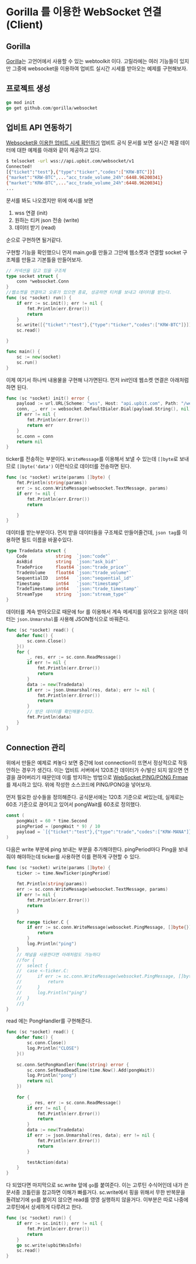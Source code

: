 # Gorilla 를 이용한 WebSocket 연결(Client)

## Gorilla
[Gorilla](https://www.gorillatoolkit.org/)는 고언어에서 사용할 수 있는 webtoolkit 이다. 고릴라에는 여러 기능들이 있지만 그중에 websocket을 이용하여 업비트 실시간 시세를 받아오는 예제를 구현해보자.

## 프로젝트 생성
```go
go mod init
go get github.com/gorilla/websocket
```

## 업비트 API 연동하기
[Websocket을 이용한 업비트 시세 확인하기](https://docs.upbit.com/docs/upbit-quotation-websocket) 업비트 공식 문서를 보면 실시간 체결 데이터에 대한 예제를 아래와 같이 제공하고 있다.
```bash
$ telsocket -url wss://api.upbit.com/websocket/v1
Connected!
[{"ticket":"test"},{"type":"ticker","codes":["KRW-BTC"]}]
{"market":"KRW-BTC",..."acc_trade_volume_24h":6448.96200341}
{"market":"KRW-BTC",..."acc_trade_volume_24h":6448.96200341}
...
```
문서를 봐도 나오겠지만 위에 예시를 보면
1. wss 연결 (init)
2. 원하는 티커 json 전송 (write)
3. 데이터 받기 (read)  

순으로 구현하면 될거같다.

구현할 기능을 확인했으니 먼저 main.go를 만들고 그안에 웹소켓과 연결할 socket 구조체를 만들고 기본틀을 만들어보자.
```go
// 커넥션을 담고 있을 구조체
type socket struct {
	conn *websocket.Conn
}
//웹소켓을 연결하고 오류가 있으면 종료, 성공하면 티커를 보내고 데이터를 받는다.
func (sc *socket) run() {
	if err := sc.init(); err != nil {
		fmt.Println(err.Error())
		return
	}
	sc.write([{"ticket":"test"},{"type":"ticker","codes":["KRW-BTC"]}])
	sc.read()

}

func main() {
	sc := new(socket)
	sc.run()
}
```

이제 여기서 하나씩 내용물을 구현해 나가면된다. 먼저 init인데 웹소켓 연결은 아래처럼 하면 된다.
```go
func (sc *socket) init() error {
	payload := url.URL{Scheme: "wss", Host: "api.upbit.com", Path: "/websocket/v1"}
	conn, _, err := websocket.DefaultDialer.Dial(payload.String(), nil)
	if err != nil {
		fmt.Println(err.Error())
		return err
	}
	sc.conn = conn
	return nil
}
```
ticker를 전송하는 부분이다. `WriteMessage`를 이용해서 보낼 수 있는데 `[]byte`로 보내므로 `[]byte('data')` 이런식으로 데이터를 전송하면 된다.
```go
func (sc *socket) write(params []byte) {
	fmt.Println(string(params))
	err := sc.conn.WriteMessage(websocket.TextMessage, params)
	if err != nil {
		fmt.Println(err.Error())
		return

	}
}
```
데이터를 받는부분이다. 먼저 받을 데이터들을 구조체로 만들어줄건데, `json tag`를 이용하면 필드 이름을 바꿀수있다.
```go
type Tradedata struct {
	Code           string  `json:"code"`
	AskBid         string  `json:"ask_bid"`
	TradePrice     float64 `json:"trade_price"`
	TradeVolume    float64 `json:"trade_volume"`
	SequentialID   int64   `json:"sequential_id"`
	Timestamp      int64   `json:"timestamp"`
	TradeTimestamp int64   `json:"trade_timestamp"`
	StreamType     string  `json:"stream_type"`
}
```
데이터를 계속 받아오므로 때문에 for 를 이용해서 계속 메세지를 읽어오고 읽어온 데이터는 `json.Unmarshal`를 사용해 JSON형식으로 바꿔준다.
```go
func (sc *socket) read() {
	defer func() {
		sc.conn.Close()
	}()
	for {
		_, res, err := sc.conn.ReadMessage()
		if err != nil {
			fmt.Println(err.Error())
			return
		}
		data := new(Tradedata)
		if err := json.Unmarshal(res, data); err != nil {
			fmt.Println(err.Error())
			return
        }
        // 받은 데이터를 확인해볼수있다.
		fmt.Println(data)
	}
}
```
## Connection 관리
위에서 만들은 예제로 켜놓다 보면 중간에 lost connection이 뜨면서 정상적으로 작동 안하는 경우가 생긴다. 이는 업비트 서버에서 120초간 데이터가 수/발신 되지 않으면 연결을 끊어버리기 때문인데 이를 방지하는 방법으로 [WebSocket PING/PONG Frmae](https://tools.ietf.org/html/rfc6455#section-5.5.2)를 제시하고 있다. 위에 작성한 소스코드에 PING/PONG을 넣어보자.

먼저 필요한 상수들을 정의해준다. 공식문서에는 120초 기준으로 써있는데, 실제로는 60초 기준으로 끊어지고 있어서 pongWait를 60초로 정의했다.
```go
const (
	pongWait = 60 * time.Second
	pingPeriod = (pongWait * 9) / 10
	payload = `[{"ticket":"test"},{"type":"trade","codes":["KRW-MANA"]}]`
)
```
다음은 write 부분에 ping 보내는 부분을 추가해야한다. pingPeriod마다 Ping을 보내줘야 해야하는데 ticker를 사용하면 이를 편하게 구현할 수 있다.
```go
func (sc *socket) write(params []byte) {
    ticker := time.NewTicker(pingPeriod)
    
	fmt.Println(string(params))
	err := sc.conn.WriteMessage(websocket.TextMessage, params)
	if err != nil {
		fmt.Println(err.Error())
		return
    }
    
	for range ticker.C {
		if err := sc.conn.WriteMessage(websocket.PingMessage, []byte{}); err != nil {
			return
		}
		log.Println("ping")
    }
    // 채널을 사용한다면 아래처럼도 가능하다
	//for {
	//	select {
	//	case <-ticker.C:
	//		if err := sc.conn.WriteMessage(websocket.PingMessage, []byte{}); err != nil {
	//			return
	//		}
	//		log.Println("ping")
	//	}
	//}
}
```
read 에는 PongHandler를 구현해준다.
```go
func (sc *socket) read() {
	defer func() {
		sc.conn.Close()
		log.Println("CLOSE")
    }()
    
	sc.conn.SetPongHandler(func(string) error {
		sc.conn.SetReadDeadline(time.Now().Add(pongWait))
		log.Println("pong")
		return nil
    })
    
	for {
		_, res, err := sc.conn.ReadMessage()
		if err != nil {
			fmt.Println(err.Error())
			return
		}
		data := new(Tradedata)
		if err := json.Unmarshal(res, data); err != nil {
			fmt.Println(err.Error())
			return
		}

		testAction(data)
	}
}
```
다 되었다면 마지막으로 sc.write 앞에 `go`를 붙여준다. 이는 고루틴 수식어인데 내가 쓴 문서중 코틀린을 참고하면 이해가 빠를거다. sc.write에서 핑을 위해서 무한 반복문을 돌려놨기에 `go`를 붙이지 않으면 read를 영영 실행하지 않을거다. 이부분은 따로 나중에 고루틴에서 상세하게 다루려고 한다.
```go
func (sc *socket) run() {
	if err := sc.init(); err != nil {
		fmt.Println(err.Error())
		return
	}
	go sc.write(upbitWssInfo)
	sc.read()
}
```
<!-- 
## 최종 소스코드
`main.go`
package main

import (
	"encoding/json"
	"log"
	"net/url"
	"time"

	"github.com/gorilla/websocket"
)

const (
	pongWait   = 60 * time.Second
	pingPeriod = (pongWait * 9) / 10
	payload    = `[{"ticket":"test"},{"type":"trade","codes":["KRW-MANA"]}]`
)

//Tradedata 거래 데이터 BID 매수 ASK 매도
type Tradedata struct {
	Code           string  `json:"code"`
	AskBid         string  `json:"ask_bid"`
	TradePrice     float64 `json:"trade_price"`
	TradeVolume    float64 `json:"trade_volume"`
	SequentialID   int64   `json:"sequential_id"`
	Timestamp      int64   `json:"timestamp"`
	TradeTimestamp int64   `json:"trade_timestamp"`
	StreamType     string  `json:"stream_type"`
}

type socket struct {
	conn *websocket.Conn
}

func (sc *socket) init() error {
	payload := url.URL{Scheme: "wss", Host: "api.upbit.com", Path: "/websocket/v1"}
	conn, _, err := websocket.DefaultDialer.Dial(payload.String(), nil)
	if err != nil {
		log.Println(err.Error())
		return err
	}
	sc.conn = conn
	return nil
}

func (sc *socket) write() {
	ticker := time.NewTicker(pingPeriod)
	log.Println(payload)
	err := sc.conn.WriteMessage(websocket.TextMessage, []byte(payload))
	if err != nil {
		log.Println(err.Error())
		return
	}
	for range ticker.C {
		if err := sc.conn.WriteMessage(websocket.PingMessage, []byte{}); err != nil {
			return
		}
		log.Println("ping")
	}
}

func (sc *socket) read() {
	defer func() {
		sc.conn.Close()
		log.Println("CLOSE")
	}()
	sc.conn.SetPongHandler(func(string) error {
		sc.conn.SetReadDeadline(time.Now().Add(pongWait))
		log.Println("pong")
		return nil
	})
	for {
		_, res, err := sc.conn.ReadMessage()
		if err != nil {
			log.Println(err.Error())
			return
		}
		data := new(Tradedata)
		if err := json.Unmarshal(res, data); err != nil {
			log.Println(err.Error())
			return
		}

		testAction(data)
	}
}
func (sc *socket) run() {
	if err := sc.init(); err != nil {
		log.Println(err.Error())
		return
	}
	go sc.write()
	sc.read()
}

func testAction(data *Tradedata) {
	log.Println(data)
}

func main() {
	sc := new(socket)
	sc.run()
}
-->